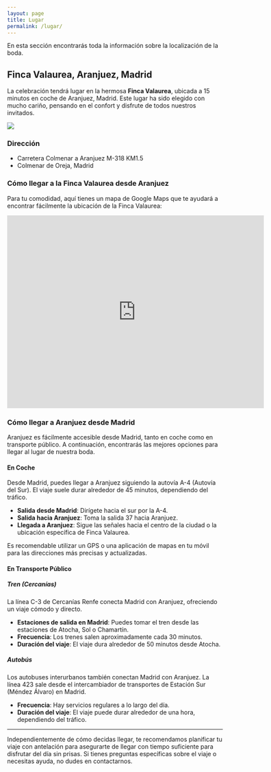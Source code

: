 ```yaml
---
layout: page
title: Lugar
permalink: /lugar/
---
```


En esta sección encontrarás toda la información sobre la localización de la boda.

## Finca Valaurea, Aranjuez, Madrid

La celebración tendrá lugar en la hermosa **Finca Valaurea**, ubicada a 15 minutos en coche de Aranjuez, Madrid. Este lugar ha sido elegido con mucho cariño, pensando en el confort y disfrute de todos nuestros invitados. 

![](/boda-paula-eduardo/images/finca.jpg)

### Dirección

- Carretera Colmenar a Aranjuez M-318 KM1.5
- Colmenar de Oreja, Madrid


### Cómo llegar a la Finca Valaurea desde Aranjuez

Para tu comodidad, aquí tienes un mapa de Google Maps que te ayudará a encontrar fácilmente la ubicación de la Finca Valaurea:

<div class="google-map">
<iframe src="https://www.google.com/maps/embed?pb=!1m14!1m8!1m3!1d12215.150971752646!2d-3.5091569!3d40.0578375!3m2!1i1024!2i768!4f13.1!3m3!1m2!1s0xd420f8e4d938993%3A0x7c135af9880431fc!2sFinca%20Valaurea!5e0!3m2!1sen!2sch!4v1710352161722!5m2!1sen!2sch" width="600" height="450" style="border:0;" allowfullscreen="" loading="lazy" referrerpolicy="no-referrer-when-downgrade"></iframe>
</div>


### Cómo llegar a Aranjuez desde Madrid

Aranjuez es fácilmente accesible desde Madrid, tanto en coche como en transporte público. A continuación, encontrarás las mejores opciones para llegar al lugar de nuestra boda.

#### En Coche

Desde Madrid, puedes llegar a Aranjuez siguiendo la autovía A-4 (Autovía del Sur). El viaje suele durar alrededor de 45 minutos, dependiendo del tráfico.

- **Salida desde Madrid**: Dirígete hacia el sur por la A-4.
- **Salida hacia Aranjuez**: Toma la salida 37 hacia Aranjuez.
- **Llegada a Aranjuez**: Sigue las señales hacia el centro de la ciudad o la ubicación específica de Finca Valaurea.

Es recomendable utilizar un GPS o una aplicación de mapas en tu móvil para las direcciones más precisas y actualizadas.

#### En Transporte Público

##### Tren (Cercanías)

La línea C-3 de Cercanías Renfe conecta Madrid con Aranjuez, ofreciendo un viaje cómodo y directo.

- **Estaciones de salida en Madrid**: Puedes tomar el tren desde las estaciones de Atocha, Sol o Chamartín.
- **Frecuencia**: Los trenes salen aproximadamente cada 30 minutos.
- **Duración del viaje**: El viaje dura alrededor de 50 minutos desde Atocha.

##### Autobús

Los autobuses interurbanos también conectan Madrid con Aranjuez. La línea 423 sale desde el intercambiador de transportes de Estación Sur (Méndez Álvaro) en Madrid.

- **Frecuencia**: Hay servicios regulares a lo largo del día.
- **Duración del viaje**: El viaje puede durar alrededor de una hora, dependiendo del tráfico.

---

Independientemente de cómo decidas llegar, te recomendamos planificar tu viaje con antelación para asegurarte de llegar con tiempo suficiente para disfrutar del día sin prisas. Si tienes preguntas específicas sobre el viaje o necesitas ayuda, no dudes en contactarnos.
